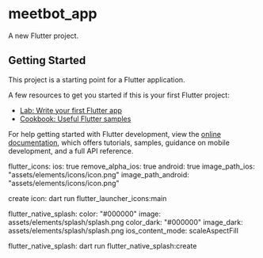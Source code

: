 # meetbot_app

A new Flutter project.

## Getting Started

This project is a starting point for a Flutter application.

A few resources to get you started if this is your first Flutter project:

- [Lab: Write your first Flutter app](https://docs.flutter.dev/get-started/codelab)
- [Cookbook: Useful Flutter samples](https://docs.flutter.dev/cookbook)

For help getting started with Flutter development, view the
[online documentation](https://docs.flutter.dev/), which offers tutorials,
samples, guidance on mobile development, and a full API reference.


flutter_icons:
  ios: true
  remove_alpha_ios: true
  android: true
  image_path_ios: "assets/elements/icons/icon.png"
  image_path_android: "assets/elements/icons/icon.png"

create icon:
dart run flutter_launcher_icons:main


flutter_native_splash: 
  color: "#000000"
  image: assets/elements/splash/splash.png
  color_dark: "#000000"
  image_dark: assets/elements/splash/splash.png
  ios_content_mode: scaleAspectFill
  
flutter_native_splash: 
dart run flutter_native_splash:create